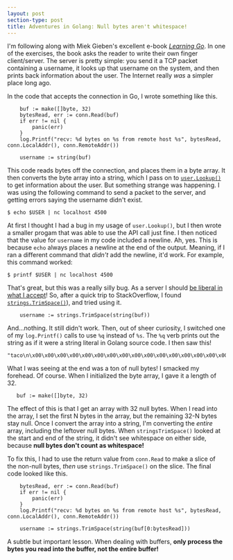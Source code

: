 ```yaml
---
layout: post
section-type: post
title: Adventures in Golang: Null bytes aren't whitespace!
---
```


I'm following along with Miek Gieben's excellent e-book [_Learning Go_](https://www.miek.nl/go). In one of the exercises, the book asks the reader to write their own finger client/server. The server is pretty simple: you send it a TCP packet containing a username, it looks up that username on the system, and then prints back information about the user. The Internet really _was_ a simpler place long ago.

In the code that accepts the connection in Go, I wrote something like this.

```
    buf := make([]byte, 32)
    bytesRead, err := conn.Read(buf)
    if err != nil {
        panic(err)
    }
    log.Printf("recv: %d bytes on %s from remote host %s", bytesRead, conn.LocalAddr(), conn.RemoteAddr())

    username := string(buf)
```

This code reads bytes off the connection, and places them in a byte array. It then converts the byte array into a string, which I pass on to [`user.Lookup()`](https://golang.org/pkg/os/user/#Lookup) to get information about the user. But something strange was happening. I was using the following command to send a packet to the server, and getting errors saying the username didn't exist.

```
$ echo $USER | nc localhost 4500
```

At first I thought I had a bug in my usage of `user.Lookup()`, but I then wrote a smaller progam that was able to use the API call just fine. I then noticed that the value for `username` in my code included a newline. Ah, yes. This is because `echo` always places a newline at the end of the output. Meaning, if I ran a different command that _didn't_ add the newline, it'd work. For example, this command worked:

```
$ printf $USER | nc localhost 4500
```

That's great, but this was a really silly bug. As a server I should [be liberal in what I accept](https://en.wikipedia.org/wiki/Robustness_principle)! So, after a quick trip to StackOverflow, I found [`strings.TrimSpace()`](https://golang.org/pkg/strings/#TrimSpace)), and tried using it.

```
    username := strings.TrimSpace(string(buf))
```

And...nothing. It still didn't work. Then, out of sheer curiosity, I switched one of my `log.Printf()` calls to use `%q` instead of `%s`. The `%q` verb prints out the string as if it were a string literal in Golang source code. I then saw this!

```
"taco\n\x00\x00\x00\x00\x00\x00\x00\x00\x00\x00\x00\x00\x00\x00\x00\x00\x00\x00\x00\x00\x00\x00\x00\x00\x00\x00\x00"
```

What I was seeing at the end was a ton of null bytes! I smacked my forehead. Of course. When I initialized the byte array, I gave it a length of 32.

```
   buf := make([]byte, 32)
```

The effect of this is that I get an array with 32 null bytes. When I read into the array, I set the first N bytes in the array, but the remaining 32-N bytes stay null. Once I convert the array into a string, I'm converting the _entire_ array, including the leftover null bytes. When `stringsTrimSpace()` looked at the start and end of the string, it didn't see whitespace on either side, because **null bytes don't count as whitespace!**

To fix this, I had to use the return value from `conn.Read` to make a slice of the non-null bytes, _then_ use `strings.TrimSpace()` on the slice. The final code looked like this.

```
    bytesRead, err := conn.Read(buf)
    if err != nil {
        panic(err)
    }
    log.Printf("recv: %d bytes on %s from remote host %s", bytesRead, conn.LocalAddr(), conn.RemoteAddr())

    username := strings.TrimSpace(string(buf[0:bytesRead]))
```

A subtle but important lesson. When dealing with buffers, **only process the bytes you read into the buffer, not the entire buffer!**
